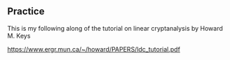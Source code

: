 
## Practice
This is my following along of the tutorial on linear cryptanalysis by Howard M. Keys   
   
https://www.ergr.mun.ca/~/howard/PAPERS/ldc_tutorial.pdf

